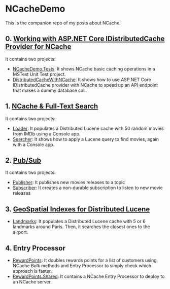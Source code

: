 # NCacheDemo

This is the companion repo of my posts about NCache.

## 0. [Working with ASP.NET Core IDistributedCache Provider for NCache](https://canro91.github.io/2022/04/11/DistributedCacheWithNCache/)

It contains two projects:

* [NCacheDemo.Tests](https://github.com/canro91/NCacheDemo/tree/main/NCacheDemo.Tests): It shows NCache basic caching operations in a MSTest Unit Test project.
* [DistributedCacheWithNCache](https://github.com/canro91/NCacheDemo/tree/main/0-DistributedCache/DistributedCacheWithNCache): It shows how to use ASP.NET Core IDistributedCache provider with NCache to speed up an API endpoint that makes a dummy database call.

## 1. [NCache & Full-Text Search](https://canro91.github.io/2022/08/08/FullTextSearchWithNCache/)

It contains two projects:

* [Loader](https://github.com/canro91/NCacheDemo/tree/main/1-DistributedLucene/SearchMovies.Loader): It populates a Distributed Lucene cache with 50 random movies from IMDb using a Console app.
* [Searcher](https://github.com/canro91/NCacheDemo/tree/main/1-DistributedLucene/SearchMovies.Search): It shows how to apply a Lucene query to find movies, again with a Console app.

## 2. [Pub/Sub](https://www.alachisoft.com/blogs/pub-sub-with-ncache/)

It contains two projects:

* [Publisher](https://github.com/canro91/NCacheDemo/tree/main/2-PubSub/MoviePublisher): It publishes new movies releases to a topic
* [Subscriber](https://github.com/canro91/NCacheDemo/tree/main/2-PubSub/MovieSubscriber): It creates a non-durable subscription to listen to new movie releases

## 3. [GeoSpatial Indexes for Distributed Lucene](https://www.alachisoft.com/blogs/geospatial-indexes-for-distributed-lucene-with-ncache/)

* [Landmarks](https://github.com/canro91/NCacheDemo/tree/main/3-GeoSpatialIndexes/Landmarks): It populates a Distributed Lucene cache with 5 or 6 landmarks around Paris. Then, it searches the closest ones to the airport.

## 4. Entry Processor

* [RewardPoints](https://github.com/canro91/NCacheDemo/tree/main/4-EntryProcessor/RewardPoints): It doubles rewards points for a list of customers using NCache Bulk methods and Entry Processor to simply check which approach is faster.
* [RewardPoints.Shared](https://github.com/canro91/NCacheDemo/tree/main/4-EntryProcessor/RewardPoints.Shared): It contains a NCache Entry Processor to deploy to an NCache server.
